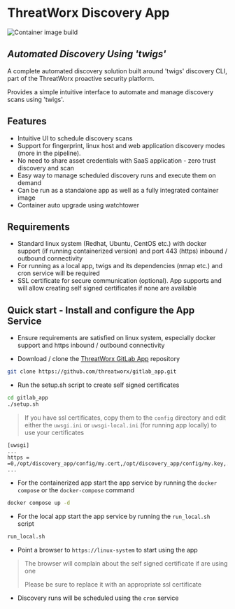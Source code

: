 # ThreatWorx Discovery App

![Container image build](https://github.com/threatworx/discovery_app/actions/workflows/build.yml/badge.svg)

## _Automated Discovery Using 'twigs'_

A complete automated discovery solution built around 'twigs' discovery CLI, part of the ThreatWorx proactive security platform.

Provides a simple intuitive interface to automate and manage discovery scans using 'twigs'.

## Features

- Intuitive UI to schedule discovery scans
- Support for fingerprint, linux host and web application discovery modes (more in the pipeline).
- No need to share asset credentials with SaaS application - zero trust discovery and scan 
- Easy way to manage scheduled discovery runs and execute them on demand
- Can be run as a standalone app as well as a fully integrated container image
- Container auto upgrade using watchtower

## Requirements

- Standard linux system (Redhat, Ubuntu, CentOS etc.) with docker support (if running containerized version) and port 443 (https) inbound / outbound connectivity
- For running as a local app, twigs and its dependencies (nmap etc.) and cron service will be required
- SSL certificate for secure communication (optional). App supports and will allow creating self signed certificates if none are available

## Quick start - Install and configure the App Service

- Ensure requirements are satisfied on linux system, especially docker support and https inbound / outbound connectivity

- Download / clone the [ThreatWorx GitLab App](https://github.com/threatworx/gitlab_app) repository

```bash
git clone https://github.com/threatworx/gitlab_app.git
```

- Run the setup.sh script to create self signed certificates

```bash
cd gitlab_app
./setup.sh
```

> If you have ssl certificates, copy them to the ``config`` directory and edit either the ``uwsgi.ini`` or ``uwsgi-local.ini`` (for running app locally) to use your certificates

```
[uwsgi]
...
https = =0,/opt/discovery_app/config/my.cert,/opt/discovery_app/config/my.key,...
...
```

- For the containerized app start the app service by running the ``docker compose`` or the ``docker-compose`` command

```bash
docker compose up -d
```

- For the local app start the app service by running the ``run_local.sh`` script

```bash
run_local.sh
```

- Point a browser to ``https://linux-system`` to start using the app 

> The browser will complain about the self signed certificate if are using one
>
> Please be sure to replace it with an appropriate ssl certificate

- Discovery runs will be scheduled using the ``cron`` service
